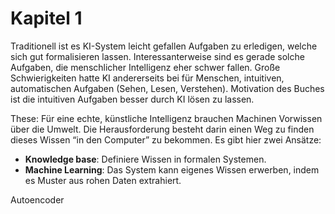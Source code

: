 # Kapitel 1

Traditionell ist es KI-System leicht gefallen Aufgaben zu erledigen, welche sich gut formalisieren lassen. Interessanterweise sind es gerade solche Aufgaben, die menschlicher Intelligenz eher schwer fallen. Große Schwierigkeiten hatte KI andererseits bei für Menschen, intuitiven, automatischen Aufgaben (Sehen, Lesen, Verstehen). Motivation des Buches ist die intuitiven Aufgaben besser durch KI lösen zu lassen.

These: Für eine echte, künstliche Intelligenz brauchen Machinen Vorwissen über die Umwelt. Die Herausforderung besteht darin einen Weg zu finden dieses Wissen “in den Computer” zu bekommen. Es gibt hier zwei Ansätze: 

* __Knowledge base__: Definiere Wissen in formalen Systemen.
* __Machine Learning__: Das System kann eigenes Wissen erwerben, indem es Muster aus rohen Daten extrahiert.

Autoencoder


